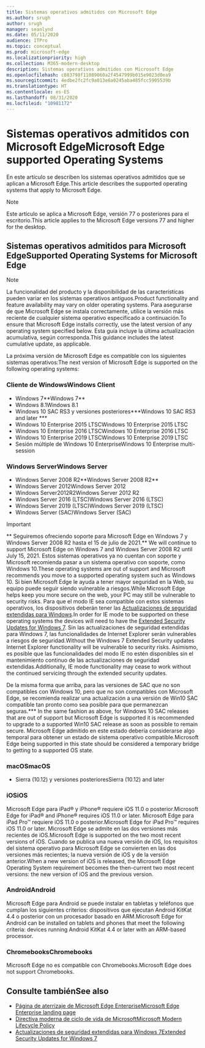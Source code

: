 ```yaml
---
title: Sistemas operativos admitidos con Microsoft Edge
ms.author: srugh
author: srugh
manager: seanlynd
ms.date: 05/11/2020
audience: ITPro
ms.topic: conceptual
ms.prod: microsoft-edge
ms.localizationpriority: high
ms.collection: M365-modern-desktop
description: Sistemas operativos admitidos con Microsoft Edge
ms.openlocfilehash: c883798f11089060a2f4547999b015e9023d0ea9
ms.sourcegitcommit: 4edbe2fc2fc9a013e6a0245aba485fcc5905539b
ms.translationtype: HT
ms.contentlocale: es-ES
ms.lasthandoff: 08/31/2020
ms.locfileid: "10981172"
---
```

# <span data-ttu-id="fe540-103">Sistemas operativos admitidos con Microsoft Edge</span><span class="sxs-lookup"><span data-stu-id="fe540-103">Microsoft Edge supported Operating Systems</span></span>

<span data-ttu-id="fe540-104">En este artículo se describen los sistemas operativos admitidos que se aplican a Microsoft Edge.</span><span class="sxs-lookup"><span data-stu-id="fe540-104">This article describes the supported operating systems that apply to Microsoft Edge.</span></span>

> [!NOTE]
> <span data-ttu-id="fe540-105">Este artículo se aplica a Microsoft Edge, versión 77 o posteriores para el escritorio.</span><span class="sxs-lookup"><span data-stu-id="fe540-105">This article applies to the Microsoft Edge versions 77 and higher for the desktop.</span></span>

## <span data-ttu-id="fe540-106">Sistemas operativos admitidos para Microsoft Edge</span><span class="sxs-lookup"><span data-stu-id="fe540-106">Supported Operating Systems for Microsoft Edge</span></span>

> [!NOTE]
> <span data-ttu-id="fe540-107">La funcionalidad del producto y la disponibilidad de las características pueden variar en los sistemas operativos antiguos.</span><span class="sxs-lookup"><span data-stu-id="fe540-107">Product functionality and feature availability may vary on older operating systems.</span></span> <span data-ttu-id="fe540-108">Para asegurarse de que Microsoft Edge se instala correctamente, utilice la versión más reciente de cualquier sistema operativo especificado a continuación.</span><span class="sxs-lookup"><span data-stu-id="fe540-108">To ensure that Microsoft Edge installs correctly, use the latest version of any operating system specified below.</span></span> <span data-ttu-id="fe540-109">Esta guía incluye la última actualización acumulativa, según corresponda.</span><span class="sxs-lookup"><span data-stu-id="fe540-109">This guidance includes the latest cumulative update, as applicable.</span></span>

<span data-ttu-id="fe540-110">La próxima versión de Microsoft Edge es compatible con los siguientes sistemas operativos:</span><span class="sxs-lookup"><span data-stu-id="fe540-110">The next version of Microsoft Edge is supported on the following operating systems:</span></span>

### <span data-ttu-id="fe540-111">Cliente de Windows</span><span class="sxs-lookup"><span data-stu-id="fe540-111">Windows Client</span></span>

- <span data-ttu-id="fe540-112">Windows 7\*\*</span><span class="sxs-lookup"><span data-stu-id="fe540-112">Windows 7\*\*</span></span>
- <span data-ttu-id="fe540-113">Windows 8.1</span><span class="sxs-lookup"><span data-stu-id="fe540-113">Windows 8.1</span></span>
- <span data-ttu-id="fe540-114">Windows 10 SAC RS3 y versiones posteriores\*\*\*</span><span class="sxs-lookup"><span data-stu-id="fe540-114">Windows 10 SAC RS3 and later \*\*\*</span></span>
- <span data-ttu-id="fe540-115">Windows 10 Enterprise 2015 LTSC</span><span class="sxs-lookup"><span data-stu-id="fe540-115">Windows 10 Enterprise 2015 LTSC</span></span>
- <span data-ttu-id="fe540-116">Windows 10 Enterprise 2016 LTSC</span><span class="sxs-lookup"><span data-stu-id="fe540-116">Windows 10 Enterprise 2016 LTSC</span></span>
- <span data-ttu-id="fe540-117">Windows 10 Enterprise 2019 LTSC</span><span class="sxs-lookup"><span data-stu-id="fe540-117">Windows 10 Enterprise 2019 LTSC</span></span>
- <span data-ttu-id="fe540-118">Sesión múltiple de Windows 10 Enterprise</span><span class="sxs-lookup"><span data-stu-id="fe540-118">Windows 10 Enterprise multi-session</span></span>

### <span data-ttu-id="fe540-119">Windows Server</span><span class="sxs-lookup"><span data-stu-id="fe540-119">Windows Server</span></span>

- <span data-ttu-id="fe540-120">Windows Server 2008 R2\*\*</span><span class="sxs-lookup"><span data-stu-id="fe540-120">Windows Server 2008 R2\*\*</span></span>
- <span data-ttu-id="fe540-121">Windows Server 2012</span><span class="sxs-lookup"><span data-stu-id="fe540-121">Windows Server 2012</span></span>
- <span data-ttu-id="fe540-122">Windows Server2012R2</span><span class="sxs-lookup"><span data-stu-id="fe540-122">Windows Server 2012 R2</span></span>
- <span data-ttu-id="fe540-123">Windows Server 2016 (LTSC)</span><span class="sxs-lookup"><span data-stu-id="fe540-123">Windows Server 2016 (LTSC)</span></span>
- <span data-ttu-id="fe540-124">Windows Server 2019 (LTSC)</span><span class="sxs-lookup"><span data-stu-id="fe540-124">Windows Server 2019 (LTSC)</span></span>
- <span data-ttu-id="fe540-125">Windows Server (SAC)</span><span class="sxs-lookup"><span data-stu-id="fe540-125">Windows Server (SAC)</span></span>

> [!IMPORTANT]
> <span data-ttu-id="fe540-126">\*\* Seguiremos ofreciendo soporte para Microsoft Edge en Windows 7 y Windows Server 2008 R2 hasta el 15 de julio de 2021.</span><span class="sxs-lookup"><span data-stu-id="fe540-126">\*\* We will continue to support Microsoft Edge on Windows 7 and Windows Server 2008 R2 until July 15, 2021.</span></span> <span data-ttu-id="fe540-127">Estos sistemas operativos ya no cuentan con soporte y Microsoft recomienda pasar a un sistema operativo con soporte, como Windows 10.</span><span class="sxs-lookup"><span data-stu-id="fe540-127">These operating systems are out of support and Microsoft recommends you move to a supported operating system such as Windows 10.</span></span> <span data-ttu-id="fe540-128">Si bien Microsoft Edge le ayuda a tener mayor seguridad en la Web, su equipo puede seguir siendo vulnerable a riesgos.</span><span class="sxs-lookup"><span data-stu-id="fe540-128">While Microsoft Edge helps keep you more secure on the web, your PC may still be vulnerable to security risks.</span></span> <span data-ttu-id="fe540-129">Para que el modo IE sea compatible con estos sistemas operativos, los dispositivos deberán tener las [Actualizaciones de seguridad extendidas para Windows](https://support.microsoft.com/help/4527878/faq-about-extended-security-updates-for-windows-7).</span><span class="sxs-lookup"><span data-stu-id="fe540-129">In order for IE mode to be supported on these operating systems the devices will need to have the [Extended Security Updates for Windows 7](https://support.microsoft.com/help/4527878/faq-about-extended-security-updates-for-windows-7).</span></span> <span data-ttu-id="fe540-130">Sin las actualizaciones de seguridad extendidas para Windows 7, las funcionalidades de Internet Explorer serán vulnerables a riesgos de seguridad.</span><span class="sxs-lookup"><span data-stu-id="fe540-130">Without the Windows 7 Extended Security updates Internet Explorer functionality will be vulnerable to security risks.</span></span> <span data-ttu-id="fe540-131">Asimismo, es posible que las funcionalidades del modo IE no estén disponibles sin el mantenimiento continuo de las actualizaciones de seguridad extendidas.</span><span class="sxs-lookup"><span data-stu-id="fe540-131">Additionally, IE mode functionality may cease to work without the continued servicing through the extended security updates.</span></span>  
>
> <span data-ttu-id="fe540-132">De la misma forma que arriba, para las versiones de SAC que no son compatibles con Windows 10, pero que no son compatibles con Microsoft Edge, se recomienda realizar una actualización a una versión de Win10 SAC compatible tan pronto como sea posible para que permanezcan seguras.</span><span class="sxs-lookup"><span data-stu-id="fe540-132">\*\*\* In the same fashion as above, for Windows 10 SAC releases that are out of support but Microsoft Edge is supported it is recommended to upgrade to a supported Win10 SAC release as soon as possible to remain secure.</span></span> <span data-ttu-id="fe540-133">Microsoft Edge admitido en este estado debería considerarse algo temporal para obtener un estado de sistema operativo compatible.</span><span class="sxs-lookup"><span data-stu-id="fe540-133">Microsoft Edge being supported in this state should be considered a temporary bridge to getting to a supported OS state.</span></span>

### <span data-ttu-id="fe540-134">macOS</span><span class="sxs-lookup"><span data-stu-id="fe540-134">macOS</span></span>

- <span data-ttu-id="fe540-135">Sierra (10.12) y versiones posteriores</span><span class="sxs-lookup"><span data-stu-id="fe540-135">Sierra (10.12) and later</span></span>

### <span data-ttu-id="fe540-136">iOS</span><span class="sxs-lookup"><span data-stu-id="fe540-136">iOS</span></span>

<span data-ttu-id="fe540-137">Microsoft Edge para iPad&reg; y iPhone&reg; requiere iOS 11.0 o posterior.</span><span class="sxs-lookup"><span data-stu-id="fe540-137">Microsoft Edge for iPad&reg; and iPhone&reg; requires iOS 11.0 or later.</span></span> <span data-ttu-id="fe540-138">Microsoft Edge para iPad Pro&trade; requiere iOS 11.0 o posterior.</span><span class="sxs-lookup"><span data-stu-id="fe540-138">Microsoft Edge for iPad Pro&trade; requires iOS 11.0 or later.</span></span> <span data-ttu-id="fe540-139">Microsoft Edge se admite en las dos versiones más recientes de iOS.</span><span class="sxs-lookup"><span data-stu-id="fe540-139">Microsoft Edge is supported on the two most recent versions of iOS.</span></span> <span data-ttu-id="fe540-140">Cuando se publica una nueva versión de iOS, los requisitos del sistema operativo para Microsoft Edge se convierten en las dos versiones más recientes; la nueva versión de iOS y de la versión anterior.</span><span class="sxs-lookup"><span data-stu-id="fe540-140">When a new version of iOS is released, the Microsoft Edge Operating System requirement becomes the then-current two most recent versions: the new version of iOS and the previous version.</span></span>

### <span data-ttu-id="fe540-141">Android</span><span class="sxs-lookup"><span data-stu-id="fe540-141">Android</span></span>

<span data-ttu-id="fe540-142">Microsoft Edge para Android se puede instalar en tabletas y teléfonos que cumplan los siguientes criterios: dispositivos que ejecutan Android KitKat 4.4 o posterior con un procesador basado en ARM.</span><span class="sxs-lookup"><span data-stu-id="fe540-142">Microsoft Edge for Android can be installed on tablets and phones that meet the following criteria: devices running Android KitKat 4.4 or later with an ARM-based processor.</span></span>

### <span data-ttu-id="fe540-143">Chromebooks</span><span class="sxs-lookup"><span data-stu-id="fe540-143">Chromebooks</span></span>

<span data-ttu-id="fe540-144">Microsoft Edge no es compatible con Chromebooks.</span><span class="sxs-lookup"><span data-stu-id="fe540-144">Microsoft Edge does not support Chromebooks.</span></span>

## <span data-ttu-id="fe540-145">Consulte también</span><span class="sxs-lookup"><span data-stu-id="fe540-145">See also</span></span>

- [<span data-ttu-id="fe540-146">Página de aterrizaje de Microsoft Edge Enterprise</span><span class="sxs-lookup"><span data-stu-id="fe540-146">Microsoft Edge Enterprise landing page</span></span>](https://aka.ms/EdgeEnterprise)
- [<span data-ttu-id="fe540-147">Directiva moderna de ciclo de vida de Microsoft</span><span class="sxs-lookup"><span data-stu-id="fe540-147">Microsoft Modern Lifecycle Policy</span></span>](https://support.microsoft.com/help/30881/modern-lifecycle-policy)
- [<span data-ttu-id="fe540-148">Actualizaciones de seguridad extendidas para Windows 7</span><span class="sxs-lookup"><span data-stu-id="fe540-148">Extended Security Updates for Windows 7</span></span>](https://support.microsoft.com/help/4527878/faq-about-extended-security-updates-for-windows-7)

